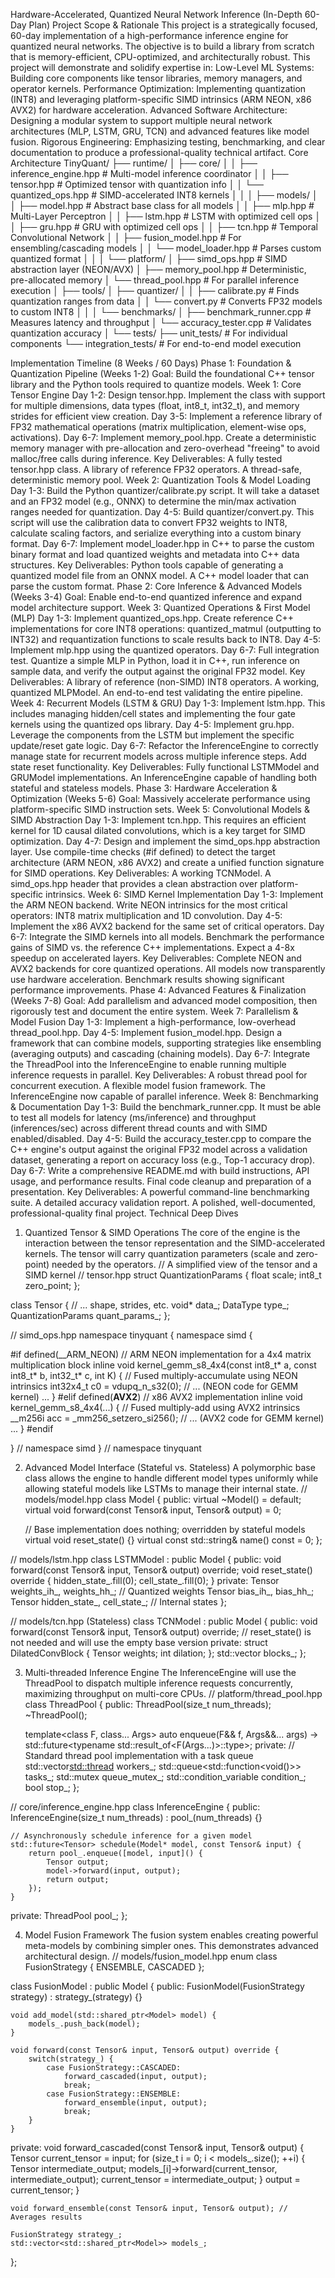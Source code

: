 Hardware-Accelerated, Quantized Neural Network Inference (In-Depth 60-Day Plan)
Project Scope & Rationale
This project is a strategically focused, 60-day implementation of a high-performance inference engine for quantized neural networks. The objective is to build a library from scratch that is memory-efficient, CPU-optimized, and architecturally robust.
This project will demonstrate and solidify expertise in:
Low-Level ML Systems: Building core components like tensor libraries, memory managers, and operator kernels.
Performance Optimization: Implementing quantization (INT8) and leveraging platform-specific SIMD intrinsics (ARM NEON, x86 AVX2) for hardware acceleration.
Advanced Software Architecture: Designing a modular system to support multiple neural network architectures (MLP, LSTM, GRU, TCN) and advanced features like model fusion.
Rigorous Engineering: Emphasizing testing, benchmarking, and clear documentation to produce a professional-quality technical artifact.
Core Architecture
TinyQuant/
├── runtime/
│   ├── core/
│   │   ├── inference_engine.hpp    # Multi-model inference coordinator
│   │   ├── tensor.hpp              # Optimized tensor with quantization info
│   │   └── quantized_ops.hpp       # SIMD-accelerated INT8 kernels
│   │
│   ├── models/
│   │   ├── model.hpp               # Abstract base class for all models
│   │   ├── mlp.hpp                 # Multi-Layer Perceptron
│   │   ├── lstm.hpp                # LSTM with optimized cell ops
│   │   ├── gru.hpp                 # GRU with optimized cell ops
│   │   ├── tcn.hpp                 # Temporal Convolutional Network
│   │   ├── fusion_model.hpp        # For ensembling/cascading models
│   │   └── model_loader.hpp        # Parses custom quantized format
│   │
│   └── platform/
│       ├── simd_ops.hpp            # SIMD abstraction layer (NEON/AVX)
│       ├── memory_pool.hpp         # Deterministic, pre-allocated memory
│       └── thread_pool.hpp         # For parallel inference execution
│
├── tools/
│   ├── quantizer/
│   │   ├── calibrate.py            # Finds quantization ranges from data
│   │   └── convert.py              # Converts FP32 models to custom INT8
│   │
│   └── benchmarks/
│       ├── benchmark_runner.cpp    # Measures latency and throughput
│       └── accuracy_tester.cpp     # Validates quantization accuracy
│
└── tests/
    ├── unit_tests/                 # For individual components
    └── integration_tests/          # For end-to-end model execution


Implementation Timeline (8 Weeks / 60 Days)
Phase 1: Foundation & Quantization Pipeline (Weeks 1-2)
Goal: Build the foundational C++ tensor library and the Python tools required to quantize models.
Week 1: Core Tensor Engine
Day 1-2: Design tensor.hpp. Implement the class with support for multiple dimensions, data types (float, int8_t, int32_t), and memory strides for efficient view creation.
Day 3-5: Implement a reference library of FP32 mathematical operations (matrix multiplication, element-wise ops, activations).
Day 6-7: Implement memory_pool.hpp. Create a deterministic memory manager with pre-allocation and zero-overhead "freeing" to avoid malloc/free calls during inference.
Key Deliverables:
A fully tested tensor.hpp class.
A library of reference FP32 operators.
A thread-safe, deterministic memory pool.
Week 2: Quantization Tools & Model Loading
Day 1-3: Build the Python quantizer/calibrate.py script. It will take a dataset and an FP32 model (e.g., ONNX) to determine the min/max activation ranges needed for quantization.
Day 4-5: Build quantizer/convert.py. This script will use the calibration data to convert FP32 weights to INT8, calculate scaling factors, and serialize everything into a custom binary format.
Day 6-7: Implement model_loader.hpp in C++ to parse the custom binary format and load quantized weights and metadata into C++ data structures.
Key Deliverables:
Python tools capable of generating a quantized model file from an ONNX model.
A C++ model loader that can parse the custom format.
Phase 2: Core Inference & Advanced Models (Weeks 3-4)
Goal: Enable end-to-end quantized inference and expand model architecture support.
Week 3: Quantized Operations & First Model (MLP)
Day 1-3: Implement quantized_ops.hpp. Create reference C++ implementations for core INT8 operations: quantized_matmul (outputting to INT32) and requantization functions to scale results back to INT8.
Day 4-5: Implement mlp.hpp using the quantized operators.
Day 6-7: Full integration test. Quantize a simple MLP in Python, load it in C++, run inference on sample data, and verify the output against the original FP32 model.
Key Deliverables:
A library of reference (non-SIMD) INT8 operators.
A working, quantized MLPModel.
An end-to-end test validating the entire pipeline.
Week 4: Recurrent Models (LSTM & GRU)
Day 1-3: Implement lstm.hpp. This includes managing hidden/cell states and implementing the four gate kernels using the quantized ops library.
Day 4-5: Implement gru.hpp. Leverage the components from the LSTM but implement the specific update/reset gate logic.
Day 6-7: Refactor the InferenceEngine to correctly manage state for recurrent models across multiple inference steps. Add state reset functionality.
Key Deliverables:
Fully functional LSTMModel and GRUModel implementations.
An InferenceEngine capable of handling both stateful and stateless models.
Phase 3: Hardware Acceleration & Optimization (Weeks 5-6)
Goal: Massively accelerate performance using platform-specific SIMD instruction sets.
Week 5: Convolutional Models & SIMD Abstraction
Day 1-3: Implement tcn.hpp. This requires an efficient kernel for 1D causal dilated convolutions, which is a key target for SIMD optimization.
Day 4-7: Design and implement the simd_ops.hpp abstraction layer. Use compile-time checks (#if defined) to detect the target architecture (ARM NEON, x86 AVX2) and create a unified function signature for SIMD operations.
Key Deliverables:
A working TCNModel.
A simd_ops.hpp header that provides a clean abstraction over platform-specific intrinsics.
Week 6: SIMD Kernel Implementation
Day 1-3: Implement the ARM NEON backend. Write NEON intrinsics for the most critical operators: INT8 matrix multiplication and 1D convolution.
Day 4-5: Implement the x86 AVX2 backend for the same set of critical operators.
Day 6-7: Integrate the SIMD kernels into all models. Benchmark the performance gains of SIMD vs. the reference C++ implementations. Expect a 4-8x speedup on accelerated layers.
Key Deliverables:
Complete NEON and AVX2 backends for core quantized operations.
All models now transparently use hardware acceleration.
Benchmark results showing significant performance improvements.
Phase 4: Advanced Features & Finalization (Weeks 7-8)
Goal: Add parallelism and advanced model composition, then rigorously test and document the entire system.
Week 7: Parallelism & Model Fusion
Day 1-3: Implement a high-performance, low-overhead thread_pool.hpp.
Day 4-5: Implement fusion_model.hpp. Design a framework that can combine models, supporting strategies like ensembling (averaging outputs) and cascading (chaining models).
Day 6-7: Integrate the ThreadPool into the InferenceEngine to enable running multiple inference requests in parallel.
Key Deliverables:
A robust thread pool for concurrent execution.
A flexible model fusion framework.
The InferenceEngine now capable of parallel inference.
Week 8: Benchmarking & Documentation
Day 1-3: Build the benchmark_runner.cpp. It must be able to test all models for latency (ms/inference) and throughput (inferences/sec) across different thread counts and with SIMD enabled/disabled.
Day 4-5: Build the accuracy_tester.cpp to compare the C++ engine's output against the original FP32 model across a validation dataset, generating a report on accuracy loss (e.g., Top-1 accuracy drop).
Day 6-7: Write a comprehensive README.md with build instructions, API usage, and performance results. Final code cleanup and preparation of a presentation.
Key Deliverables:
A powerful command-line benchmarking suite.
A detailed accuracy validation report.
A polished, well-documented, professional-quality final project.
Technical Deep Dives
1. Quantized Tensor & SIMD Operations
The core of the engine is the interaction between the tensor representation and the SIMD-accelerated kernels. The tensor will carry quantization parameters (scale and zero-point) needed by the operators.
// A simplified view of the tensor and a SIMD kernel
// tensor.hpp
struct QuantizationParams {
    float scale;
    int8_t zero_point;
};

class Tensor {
    // ... shape, strides, etc.
    void* data_;
    DataType type_;
    QuantizationParams quant_params_;
};

// simd_ops.hpp
namespace tinyquant {
namespace simd {

#if defined(__ARM_NEON)
// ARM NEON implementation for a 4x4 matrix multiplication block
inline void kernel_gemm_s8_4x4(const int8_t* a, const int8_t* b, int32_t* c, int K) {
    // Fused multiply-accumulate using NEON intrinsics
    int32x4_t c0 = vdupq_n_s32(0);
    // ... (NEON code for GEMM kernel) ...
}
#elif defined(__AVX2__)
// x86 AVX2 implementation
inline void kernel_gemm_s8_4x4(...) {
    // Fused multiply-add using AVX2 intrinsics
    __m256i acc = _mm256_setzero_si256();
    // ... (AVX2 code for GEMM kernel) ...
}
#endif

} // namespace simd
} // namespace tinyquant


2. Advanced Model Interface (Stateful vs. Stateless)
A polymorphic base class allows the engine to handle different model types uniformly while allowing stateful models like LSTMs to manage their internal state.
// models/model.hpp
class Model {
public:
    virtual ~Model() = default;
    virtual void forward(const Tensor& input, Tensor& output) = 0;
    
    // Base implementation does nothing; overridden by stateful models
    virtual void reset_state() {}
    virtual const std::string& name() const = 0;
};

// models/lstm.hpp
class LSTMModel : public Model {
public:
    void forward(const Tensor& input, Tensor& output) override;
    void reset_state() override {
        hidden_state_.fill(0);
        cell_state_.fill(0);
    }
private:
    Tensor weights_ih_, weights_hh_; // Quantized weights
    Tensor bias_ih_, bias_hh_;
    Tensor hidden_state_, cell_state_; // Internal states
};

// models/tcn.hpp (Stateless)
class TCNModel : public Model {
public:
    void forward(const Tensor& input, Tensor& output) override;
    // reset_state() is not needed and will use the empty base version
private:
    struct DilatedConvBlock {
        Tensor weights;
        int dilation;
    };
    std::vector<DilatedConvBlock> blocks_;
};


3. Multi-threaded Inference Engine
The InferenceEngine will use the ThreadPool to dispatch multiple inference requests concurrently, maximizing throughput on multi-core CPUs.
// platform/thread_pool.hpp
class ThreadPool {
public:
    ThreadPool(size_t num_threads);
    ~ThreadPool();
    
    template<class F, class... Args>
    auto enqueue(F&& f, Args&&... args) -> std::future<typename std::result_of<F(Args...)>::type>;
private:
    // Standard thread pool implementation with a task queue
    std::vector<std::thread> workers_;
    std::queue<std::function<void()>> tasks_;
    std::mutex queue_mutex_;
    std::condition_variable condition_;
    bool stop_;
};

// core/inference_engine.hpp
class InferenceEngine {
public:
    InferenceEngine(size_t num_threads) : pool_(num_threads) {}

    // Asynchronously schedule inference for a given model
    std::future<Tensor> schedule(Model* model, const Tensor& input) {
        return pool_.enqueue([model, input]() {
            Tensor output;
            model->forward(input, output);
            return output;
        });
    }
private:
    ThreadPool pool_;
};


4. Model Fusion Framework
The fusion system enables creating powerful meta-models by combining simpler ones. This demonstrates advanced architectural design.
// models/fusion_model.hpp
enum class FusionStrategy { ENSEMBLE, CASCADED };

class FusionModel : public Model {
public:
    FusionModel(FusionStrategy strategy) : strategy_(strategy) {}
    
    void add_model(std::shared_ptr<Model> model) {
        models_.push_back(model);
    }
    
    void forward(const Tensor& input, Tensor& output) override {
        switch(strategy_) {
            case FusionStrategy::CASCADED:
                forward_cascaded(input, output);
                break;
            case FusionStrategy::ENSEMBLE:
                forward_ensemble(input, output);
                break;
        }
    }

private:
    void forward_cascaded(const Tensor& input, Tensor& output) {
        Tensor current_tensor = input;
        for (size_t i = 0; i < models_.size(); ++i) {
            Tensor intermediate_output;
            models_[i]->forward(current_tensor, intermediate_output);
            current_tensor = intermediate_output;
        }
        output = current_tensor;
    }

    void forward_ensemble(const Tensor& input, Tensor& output); // Averages results

    FusionStrategy strategy_;
    std::vector<std::shared_ptr<Model>> models_;
};


